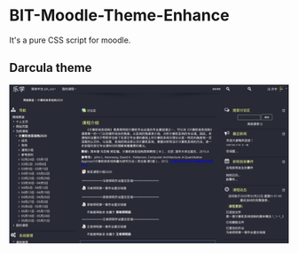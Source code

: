 # BIT-Moodle-Theme-Enhance

It's a pure CSS script for moodle.

## Darcula theme

![dracula theme](img/dracula.png)